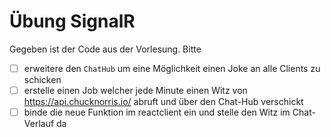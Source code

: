 # Übung SignalR

Gegeben ist der Code aus der Vorlesung.
Bitte
- [ ] erweitere den `ChatHub` um eine Möglichkeit einen Joke an alle Clients zu schicken
- [ ] erstelle einen Job welcher jede Minute einen Witz von https://api.chucknorris.io/ abruft und über den Chat-Hub verschickt
- [ ] binde die neue Funktion im reactclient ein und stelle den Witz im Chat-Verlauf da
